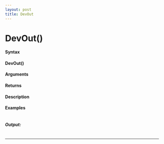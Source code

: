 ```yaml
---
layout: post
title: DevOut
---
```


# DevOut()


#### Syntax

#### DevOut()

#### Arguments

#### Returns

#### Description

#### Examples

```

```

##### Output:

```

```

---